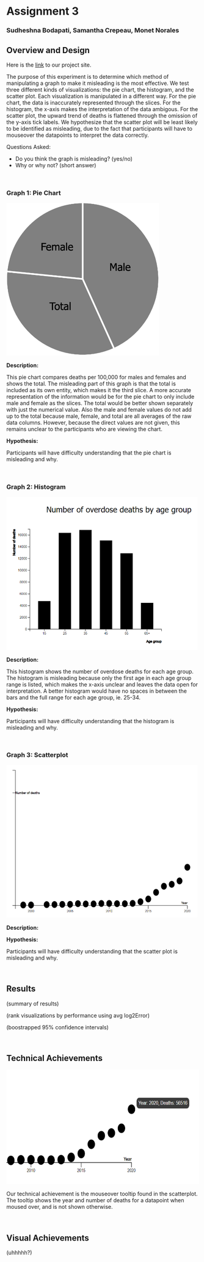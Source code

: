 # Assignment 3

### Sudheshna Bodapati, Samantha Crepeau, Monet Norales

## Overview and Design

Here is the [link](https://mnorales.github.io/a3-experiment/) to our project site. 

The purpose of this experiment is to determine which method of manipulating a graph to make it misleading is the most effective. We test three different kinds of visualizations: the pie chart, the histogram, and the scatter plot. Each visualization is manipulated in a different way. For the pie chart, the data is inaccurately represented through the slices. For the histogram, the x-axis makes the interpretation of the data ambigous. For the scatter plot, the upward trend of deaths is flattened through the omission of the y-axis tick labels. We hypothesize that the scatter plot will be least likely to be identified as misleading, due to the fact that participants will have to mouseover the datapoints to interpret the data correctly. 

Questions Asked:
- Do you think the graph is misleading? (yes/no)
- Why or why not? (short answer)

<br/>


### Graph 1: Pie Chart

<img src="PieChart.PNG" width="400" height="400">

**Description:**

This pie chart compares deaths per 100,000 for males and females and shows the total. The misleading part of this graph is that the total is included as its own entity, which makes it the third slice. A more accurate representation of the information would be for the pie chart to only include male and female as the slices. The total would be better shown separately with just the numerical value. Also the male and female values do not add up to the total because male, female, and total are all averages of the raw data columns. However, because the direct values are not given, this remains unclear to the participants who are viewing the chart.

**Hypothesis:**

Participants will have difficulty understanding that the pie chart is misleading and why. 

<br/>


### Graph 2: Histogram

<img src="histogram.PNG" width="500" height="400">

**Description:**

This histogram shows the number of overdose deaths for each age group. The histogram is misleading because only the first age in each age group range is listed, which makes the x-axis unclear and leaves the data open for interpretation. A better histogram would have no spaces in between the bars and the full range for each age group, ie. 25-34. 

**Hypothesis:**

Participants will have difficulty understanding that the histogram is misleading and why. 

<br/>


### Graph 3: Scatterplot

<img src="scatter.PNG" width="500" height="400">

**Description:**


**Hypothesis:**

Participants will have difficulty understanding that the scatter plot is misleading and why. 

<br/>


## Results

(summary of results)

(rank visualizations by performance using avg log2Error)

(boostrapped 95% confidence intervals)

<br/>


## Technical Achievements 

<img src="tooltip.PNG" width="650" height="300">

Our technical achievement is the mouseover tooltip found in the scatterplot. The tooltip shows the year and number of deaths for a datapoint when moused over, and is not shown otherwise. 

<br/>


## Visual Achievements

(uhhhhh?)

